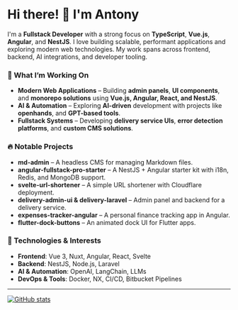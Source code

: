 # Hi there! 👋 I'm Antony

I'm a **Fullstack Developer** with a strong focus on **TypeScript**, **Vue.js**, **Angular**, and **NestJS**. I love building scalable, performant applications and exploring modern web technologies. My work spans across frontend, backend, AI integrations, and developer tooling.

### 🚀 What I’m Working On
- **Modern Web Applications** – Building **admin panels**, **UI components**, and **monorepo solutions** using **Vue.js, Angular, React, and NestJS**.
- **AI & Automation** – Exploring **AI-driven** development with projects like **openhands**, and **GPT-based tools**.
- **Fullstack Systems** – Developing **delivery service UIs**, **error detection platforms**, and **custom CMS solutions**.

### 🔥 Notable Projects
- **md-admin** – A headless CMS for managing Markdown files.
- **angular-fullstack-pro-starter** – A NestJS + Angular starter kit with i18n, Redis, and MongoDB support.
- **svelte-url-shortener** – A simple URL shortener with Cloudflare deployment.
- **delivery-admin-ui & delivery-laravel** – Admin panel and backend for a delivery service.
- **expenses-tracker-angular** – A personal finance tracking app in Angular.
- **flutter-dock-buttons** – An animated dock UI for Flutter apps.

### 📌 Technologies & Interests
- **Frontend**: Vue 3, Nuxt, Angular, React, Svelte  
- **Backend**: NestJS, Node.js, Laravel  
- **AI & Automation**: OpenAI, LangChain, LLMs  
- **DevOps & Tools**: Docker, NX, CI/CD, Bitbucket Pipelines  

---

[![GitHub stats](https://github-readme-stats.vercel.app/api?username=lehcode)](https://github.com/lehcode)
